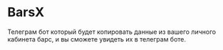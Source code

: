 # BarsX
Телеграм бот который будет копировать данные из вашего личного кабинета барс, и вы сможете увидеть их в телеграм боте.

